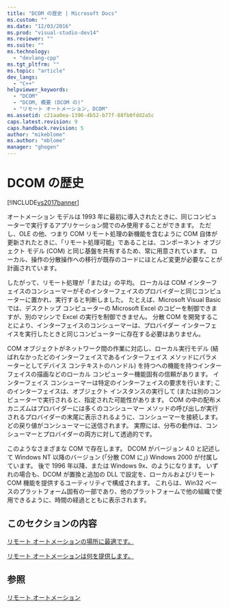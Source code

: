 ```yaml
---
title: "DCOM の歴史 | Microsoft Docs"
ms.custom: ""
ms.date: "12/03/2016"
ms.prod: "visual-studio-dev14"
ms.reviewer: ""
ms.suite: ""
ms.technology: 
  - "devlang-cpp"
ms.tgt_pltfrm: ""
ms.topic: "article"
dev_langs: 
  - "C++"
helpviewer_keywords: 
  - "DCOM"
  - "DCOM, 概要 (DCOM の)"
  - "リモート オートメーション, DCOM"
ms.assetid: c21aa0ea-1396-4b52-b77f-88fb0fdd2a5c
caps.latest.revision: 9
caps.handback.revision: 5
author: "mikeblome"
ms.author: "mblome"
manager: "ghogen"
---
```

# DCOM の歴史
[!INCLUDE[vs2017banner](../assembler/inline/includes/vs2017banner.md)]

オートメーション モデルは 1993 年に最初に導入されたときに、同じコンピューターで実行するアプリケーション間でのみ使用することができます。  ただし、OLE の他、つまり COM リモート処理の新機能を含むように COM 自体が更新されたときに、「リモート処理可能」であることは、コンポーネント オブジェクト モデル \(COM\) と同じ基盤を共有するため、常に用意されています。  ローカル、操作の分散操作への移行が既存のコードにほとんど変更が必要なことが計画されています。  
  
 したがって、リモート処理が「または」の平均。  ローカルは COM インターフェイスのコンシューマーがそのインターフェイスのプロバイダーと同じコンピューターに置かれ、実行すると判断しました。  たとえば、Microsoft Visual Basic では、デスクトップ コンピューターの Microsoft Excel のコピーを制御できますが、別のマシンで Excel の実行を制御できません。  分散 COM を開発することにより、インターフェイスのコンシューマーは、プロバイダー インターフェイスを実行したときと同じコンピューターに存在する必要はありません。  
  
 COM オブジェクトがネットワーク間の作業に対応し、ローカル実行モデル \(結ばれなかったどのインターフェイスであるインターフェイス メソッドにパラメーターとしてデバイス コンテキストのハンドル\) を持つへの機能を持つインターフェイスの描画などのローカル コンピューター機能固有の信頼があります。  インターフェイス コンシューマーは特定のインターフェイスの要求を行います; このインターフェイスは、オブジェクト インスタンスの実行して \(または別のコンピューターで実行されると、指定された可能性があります。  COM の中の配布メカニズムはプロバイダーには多くのコンシューマー メソッドの呼び出しが実行されるプロバイダーの末尾に表示されるように、コンシューマーを接続します。  どの戻り値がコンシューマーに送信されます。  実際には、分布の動作は、コンシューマーとプロバイダーの両方に対して透過的です。  
  
 このようなさまざまな COM で存在します。  DCOM がバージョン 4.0 と記述して Windows NT 以降のバージョン \(「分散 COM に」\) Windows 2000 が付属しています。  後で 1996 年以降、または Windows 9x、のようになります。  いずれの場合も、DCOM が置換と追加の DLL で設定を、ローカルおよびリモート COM 機能を提供するユーティリティで構成されます。  これらは、Win32 ベースのプラットフォーム固有の一部であり、他のプラットフォームで他の組織で使用できるように、時間の経過とともに表示されます。  
  
## このセクションの内容  
 [リモート オートメーションの場所に最適です。](../mfc/where-does-remote-automation-fit-in-q.md)  
  
 [リモート オートメーションは何を提供します。](../mfc/what-does-remote-automation-provide-q.md)  
  
## 参照  
 [リモート オートメーション](../mfc/remote-automation.md)